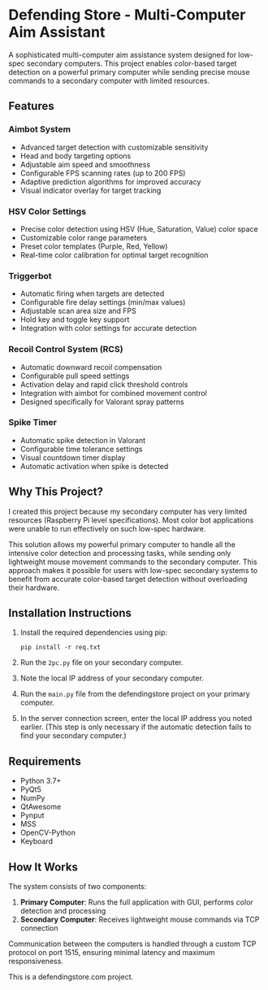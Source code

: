 # Defending Store - Multi-Computer Aim Assistant

A sophisticated multi-computer aim assistance system designed for low-spec secondary computers. This project enables color-based target detection on a powerful primary computer while sending precise mouse commands to a secondary computer with limited resources.

## Features

### Aimbot System
- Advanced target detection with customizable sensitivity
- Head and body targeting options
- Adjustable aim speed and smoothness
- Configurable FPS scanning rates (up to 200 FPS)
- Adaptive prediction algorithms for improved accuracy
- Visual indicator overlay for target tracking

### HSV Color Settings
- Precise color detection using HSV (Hue, Saturation, Value) color space
- Customizable color range parameters
- Preset color templates (Purple, Red, Yellow)
- Real-time color calibration for optimal target recognition

### Triggerbot
- Automatic firing when targets are detected
- Configurable fire delay settings (min/max values)
- Adjustable scan area size and FPS
- Hold key and toggle key support
- Integration with color settings for accurate detection

### Recoil Control System (RCS)
- Automatic downward recoil compensation
- Configurable pull speed settings
- Activation delay and rapid click threshold controls
- Integration with aimbot for combined movement control
- Designed specifically for Valorant spray patterns

### Spike Timer
- Automatic spike detection in Valorant
- Configurable time tolerance settings
- Visual countdown timer display
- Automatic activation when spike is detected

## Why This Project?

I created this project because my secondary computer has very limited resources (Raspberry Pi level specifications). Most color bot applications were unable to run effectively on such low-spec hardware. 

This solution allows my powerful primary computer to handle all the intensive color detection and processing tasks, while sending only lightweight mouse movement commands to the secondary computer. This approach makes it possible for users with low-spec secondary systems to benefit from accurate color-based target detection without overloading their hardware.

## Installation Instructions

1. Install the required dependencies using pip:
   ```
   pip install -r req.txt
   ```

2. Run the `2pc.py` file on your secondary computer.

3. Note the local IP address of your secondary computer.

4. Run the `main.py` file from the defendingstore project on your primary computer.

5. In the server connection screen, enter the local IP address you noted earlier. (This step is only necessary if the automatic detection fails to find your secondary computer.)

## Requirements

- Python 3.7+
- PyQt5
- NumPy
- QtAwesome
- Pynput
- MSS
- OpenCV-Python
- Keyboard

## How It Works

The system consists of two components:
1. **Primary Computer**: Runs the full application with GUI, performs color detection and processing
2. **Secondary Computer**: Receives lightweight mouse commands via TCP connection

Communication between the computers is handled through a custom TCP protocol on port 1515, ensuring minimal latency and maximum responsiveness.



This is a defendingstore.com project.